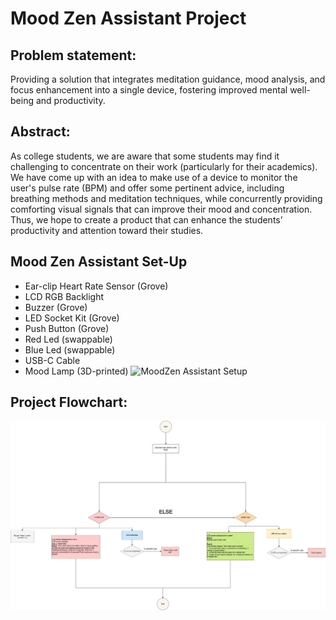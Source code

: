 # Mood Zen Assistant Project

## Problem statement: 
Providing a solution that integrates
meditation guidance, mood analysis, and focus enhancement into
a single device, fostering improved mental well-being and
productivity.

## Abstract:
As college students, we are aware that some students may find it
challenging to concentrate on their work (particularly for their
academics). We have come up with an idea to make use of a
device to monitor the user's pulse rate (BPM) and offer some
pertinent advice, including breathing methods and meditation
techniques, while concurrently providing comforting visual signals
that can improve their mood and concentration. Thus, we hope to
create a product that can enhance the students’ productivity and
attention toward their studies.

## Mood Zen Assistant Set-Up
- Ear-clip Heart Rate Sensor (Grove)
- LCD RGB Backlight
- Buzzer (Grove)
- LED Socket Kit (Grove)
- Push Button (Grove)
- Red Led (swappable)
- Blue Led (swappable)
- USB-C Cable
- Mood Lamp (3D-printed)
![MoodZen Assistant Setup](https://github.com/iinchan/EGT203_Mood-Zen-Assistant-Project/blob/main/EGT203_MoodZen%20Assistant%20Setup.heic)

## Project Flowchart:
![Project Flowchart](https://github.com/iinchan/EGT203_Mood-Zen-Assistant-Project/blob/main/EGT203_MoodZen%20Assistant%20FlowChart.jpg)
